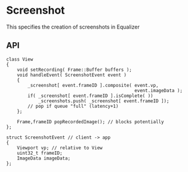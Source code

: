 Screenshot
============

This specifies the creation of screenshots in Equalizer

## API

    class View
    {
        void setRecording( Frame::Buffer buffers );
        void handleEvent( ScreenshotEvent event )
        {
            _screenshot[ event.frameID ].composite( event.vp,
                                                    event.imageData );
            if( _screenshot[ event.frameID ].isComplete( ))
                _screenshots.push( _screenshot[ event.frameID ]);
            // pop if queue "full" (latency+1)
        };

        Frame,frameID popRecordedImage(); // blocks potentially
    };

    struct ScreenshotEvent // client -> app
    {
        Viewport vp; // relative to View
        uint32_t frameID;
        ImageData imageData;
    };
